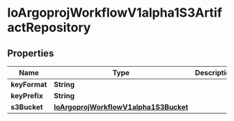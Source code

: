 

# IoArgoprojWorkflowV1alpha1S3ArtifactRepository


## Properties

Name | Type | Description | Notes
------------ | ------------- | ------------- | -------------
**keyFormat** | **String** |  |  [optional]
**keyPrefix** | **String** |  |  [optional]
**s3Bucket** | [**IoArgoprojWorkflowV1alpha1S3Bucket**](IoArgoprojWorkflowV1alpha1S3Bucket.md) |  |  [optional]



